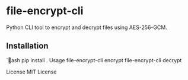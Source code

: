 ﻿# file-encrypt-cli

Python CLI tool to encrypt and decrypt files using AES-256-GCM.

## Installation
`ash
pip install .
Usage
file-encrypt-cli encrypt <file>
file-encrypt-cli decrypt <file>

License
MIT License
